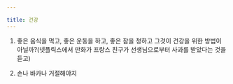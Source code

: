 ```yaml
---

title: 건강
---
```


1. 좋은 음식을 먹고, 좋은 운동을 하고, 좋은 잠을 청하고 그것이 건강을 위한 방법이 아닐까?(넷플릭스에서 만화가 프랑스 친구가 선생님으로부터 사과를 받았다는 것을 듣고)

2. 손나 바카나 거절해야지